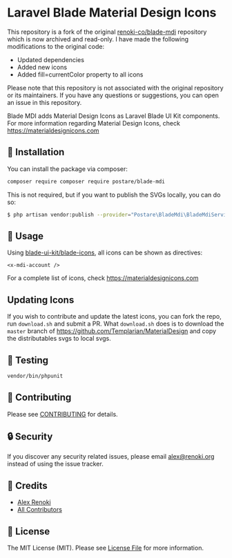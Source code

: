 Laravel Blade Material Design Icons
===================================

This repository is a fork of the original [renoki-co/blade-mdi](https://github.com/renoki-co/blade-mdi) repository which is now archived and read-only. I have made the following modifications to the original code:

- Updated dependencies
- Added new icons
- Added fill=currentColor property to all icons

Please note that this repository is not associated with the original repository or its maintainers. If you have any questions or suggestions, you can open an issue in this repository.


Blade MDI adds Material Design Icons as Laravel Blade UI Kit components. For more information regarding Material Design Icons, check https://materialdesignicons.com

## 🚀 Installation

You can install the package via composer:

```bash
composer require composer require postare/blade-mdi
```

This is not required, but if you want to publish the SVGs locally, you can do so:

```bash
$ php artisan vendor:publish --provider="Postare\BladeMdi\BladeMdiServiceProvider" --tag="blade-mdi"
```

## 🙌 Usage

Using [blade-ui-kit/blade-icons](https://github.com/blade-ui-kit/blade-icons), all icons can be shown as directives:

```blade
<x-mdi-account />
```

For a complete list of icons, check https://materialdesignicons.com

## Updating Icons

If you wish to contribute and update the latest icons, you can fork the repo, run `download.sh` and submit a PR. What `download.sh` does is to download the `master` branch of https://github.com/Templarian/MaterialDesign and copy the distributables svgs to local svgs.

## 🐛 Testing

``` bash
vendor/bin/phpunit
```

## 🤝 Contributing

Please see [CONTRIBUTING](CONTRIBUTING.md) for details.

## 🔒  Security

If you discover any security related issues, please email alex@renoki.org instead of using the issue tracker.

## 🎉 Credits

- [Alex Renoki](https://github.com/rennokki)
- [All Contributors](../../contributors)

## 📄 License

The MIT License (MIT). Please see [License File](LICENSE) for more information.
